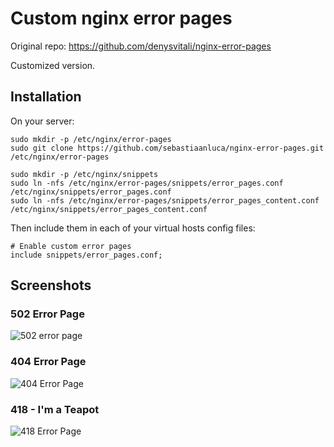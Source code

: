 # Custom nginx error pages

Original repo: https://github.com/denysvitali/nginx-error-pages

Customized version.

## Installation

On your server:

```
sudo mkdir -p /etc/nginx/error-pages
sudo git clone https://github.com/sebastiaanluca/nginx-error-pages.git /etc/nginx/error-pages

sudo mkdir -p /etc/nginx/snippets
sudo ln -nfs /etc/nginx/error-pages/snippets/error_pages.conf /etc/nginx/snippets/error_pages.conf
sudo ln -nfs /etc/nginx/error-pages/snippets/error_pages_content.conf /etc/nginx/snippets/error_pages_content.conf
```

Then include them in each of your virtual hosts config files:

```
# Enable custom error pages
include snippets/error_pages.conf;
```

## Screenshots

### 502 Error Page
![502 error page](screenshots/screenshot-1.png)

### 404 Error Page
![404 Error Page](screenshots/screenshot-2.png)

### 418 - I'm a Teapot
![418 Error Page](screenshots/screenshot-3.png)
